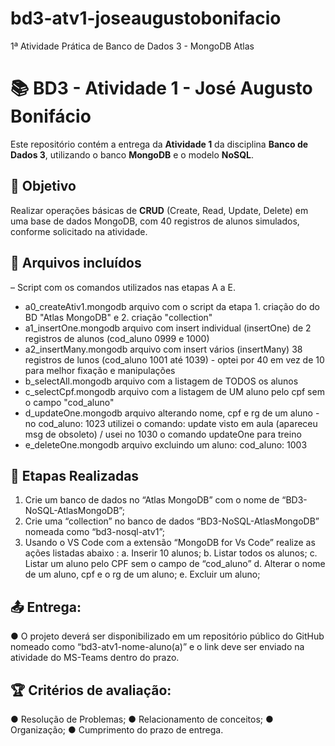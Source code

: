 # bd3-atv1-joseaugustobonifacio
1ª Atividade Prática de Banco de Dados 3 - MongoDB Atlas
# 📚 BD3 - Atividade 1 - José Augusto Bonifácio
Este repositório contém a entrega da **Atividade 1** da disciplina **Banco de Dados 3**, utilizando o banco **MongoDB** e o modelo **NoSQL**.

## 🧠 Objetivo
Realizar operações básicas de **CRUD** (Create, Read, Update, Delete) em uma base de dados MongoDB, com 40 registros de alunos simulados, conforme solicitado na atividade.

## 📁 Arquivos incluídos

– Script com os comandos utilizados nas etapas A a E.
- a0_createAtiv1.mongodb
    arquivo com o script da etapa 1. criação do do BD "Atlas MongoDB" e 2. criação "collection"
- a1_insertOne.mongodb
    arquivo com insert individual (insertOne) de 2 registros de alunos (cod_aluno 0999 e 1000)
- a2_insertMany.mongodb
    arquivo com insert vários (insertMany) 38 registros de lunos (cod_aluno 1001 até 1039) - optei por 40 em vez de 10 para melhor fixação e manipulações
- b_selectAll.mongodb
    arquivo com a listagem de TODOS os alunos  
- c_selectCpf.mongodb
    arquivo com a listagem de UM aluno pelo cpf sem o campo "cod_aluno"
- d_updateOne.mongodb
    arquivo alterando nome, cpf e rg de um aluno - no cod_aluno: 1023 utilizei o comando: update visto em aula (apareceu msg de obsoleto) / usei no 1030 o comando updateOne para treino
- e_deleteOne.mongodb
    arquivo excluindo um aluno: cod_aluno: 1003

## 🧪 Etapas Realizadas

1. Crie um banco de dados no “Atlas MongoDB” com o nome de “BD3-NoSQL-AtlasMongoDB”; 
2. Crie uma “collection” no banco de dados “BD3-NoSQL-AtlasMongoDB” nomeada como “bd3-nosql-atv1”; 
3. Usando o VS Code com a extensão “MongoDB for Vs Code” realize as ações listadas abaixo :
a. Inserir 10 alunos; 
b. Listar todos os alunos; 
c. Listar um aluno pelo CPF sem o campo de “cod_aluno” 
d. Alterar o nome de um aluno, cpf e o rg de um aluno; 
e. Excluir um aluno;

## 📤 Entrega: 
● O projeto deverá ser disponibilizado em um repositório público do 
GitHub nomeado como “bd3-atv1-nome-aluno(a)” e o link deve ser 
enviado na atividade do MS-Teams dentro do prazo.

## 🏆  Critérios de avaliação: 
● Resolução de Problemas; 
● Relacionamento de conceitos; 
● Organização; 
● Cumprimento do prazo de entrega.
